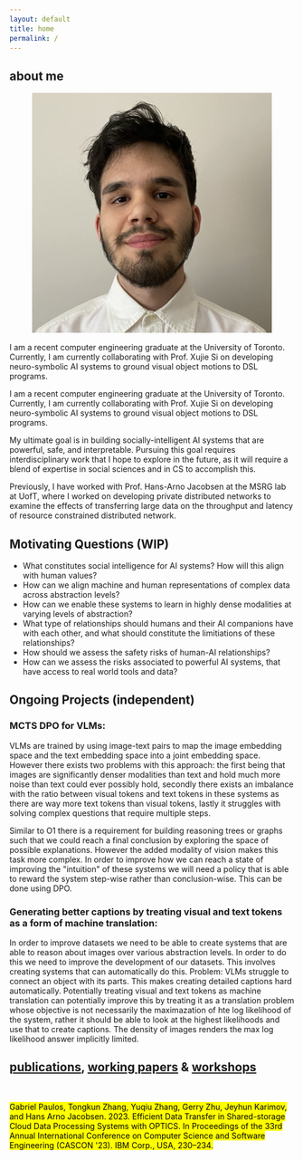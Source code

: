 ```yaml
---
layout: default
title: home
permalink: /
---
```




## about me 

<!--
<div style="display: flex; justify-content: space-between; align-items: center; gap: 20px;">
  <div style="flex: 1; text-align: left;">
   <p>I am a recent computer engineering graduate at the University of Toronto. Currently,
I am currently collaborating with Prof. Xujie Si on developing neuro-symbolic AI systems to 
ground visual object motions to DSL programs.
</p>
  </div>
  <div style="flex: 1; align: right">
    <img src="me copy.jpg" alt="Sample Image" style="width: 100%; max-width: 250px; height: 250px; border-radius: 70%">
  </div>
</div>
-->

<figure class="item">
    <img src="me copy.jpg" alt=""/>
</figure>
<p>I am a recent computer engineering graduate at the University of Toronto. Currently,
I am currently collaborating with Prof. Xujie Si on developing neuro-symbolic AI systems to 
ground visual object motions to DSL programs.</p>

I am a recent computer engineering graduate at the University of Toronto. Currently,
I am currently collaborating with Prof. Xujie Si on developing neuro-symbolic AI systems to 
ground visual object motions to DSL programs.

My ultimate goal is in building socially-intelligent AI systems that are powerful, safe,
and interpretable. Pursuing this goal requires interdisciplinary work that I hope to 
explore in the future, as it will require a blend of expertise in social sciences and in 
CS to accomplish this.

Previously, I have worked with Prof. Hans-Arno Jacobsen at the MSRG lab at UofT, where I 
worked on developing private distributed networks to examine the effects of transferring 
large data on the throughput and latency of resource constrained distributed network.

## Motivating Questions (WIP)
  
  - What constitutes social intelligence for AI systems? How will this align with human
    values?
  - How can we align machine and human representations of complex data across abstraction levels?
  - How can we enable these systems to learn in highly dense modalities at varying levels of abstraction?
  - What type of relationships should humans and their AI companions have with each other,
    and what should constitute the limitiations of these relationships?
  - How should we assess the safety risks of human-AI relationships?
  - How can we assess the risks associated to powerful AI systems, that have access to real
    world tools and data?


## Ongoing Projects (independent)

### **MCTS DPO for VLMs:**

VLMs are trained by using image-text pairs to map the image embedding space
and the text embedding space into a joint embedding space. However there exists two problems with
this approach: the first being that images are significantly denser modalities than text and hold much more noise than text could ever possibly hold, secondly there exists an imbalance with the ratio between visual tokens and text tokens in these systems as there are way more text tokens than visual tokens, lastly it struggles with solving complex questions that require multiple steps.
   
Similar to O1 there is a requirement for building reasoning trees or graphs such that we could reach a final conclusion
by exploring the space of possible explanations. However the added modality of vision makes this task more complex. In order to improve how we can reach a state of improving the "intuition" of these systems we will need a policy that is able to reward the system step-wise rather than conclusion-wise. This can be done using DPO.

### **Generating better captions by treating visual and text tokens as a form of machine translation:**

In order to improve datasets we need to be able to create systems that are able to reason about images
over various abstraction levels. In order to do this we need to improve the development of our datasets. 
This involves creating systems that can automatically do this. Problem: VLMs struggle to connect an object with its
parts. This makes creating detailed captions hard automatically. Potentially treating visual and text tokens as machine translation can potentially improve this by treating it as a translation problem whose objective is not necessarily 
the maximazation of hte log likelihood of the system, rather it should be able to look at the highest likelihoods and use that to create captions. The density of images renders the max log likelihood answer implicitly limited. 

## <u class="publications">publications</u>, <u class="working">working papers</u> & <u class="conferences">workshops</u>
 
<p>&nbsp;</p>

<mark class="confm">Gabriel Paulos, Tongkun Zhang, Yuqiu Zhang, Gerry Zhu, Jeyhun Karimov, and Hans Arno Jacobsen. 2023. Efficient Data Transfer in Shared-storage Cloud Data Processing Systems with OPTICS. In Proceedings of the 33rd Annual International Conference on Computer Science and Software Engineering (CASCON '23). IBM Corp., USA, 230–234.</mark>
